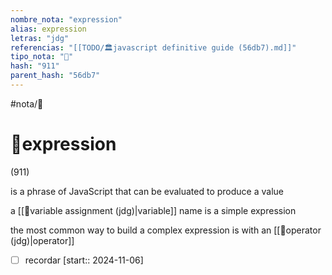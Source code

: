 ```yaml
---
nombre_nota: "expression"
alias: expression
letras: "jdg"
referencias: "[[TODO/🏛️javascript definitive guide (56db7).md]]"
tipo_nota: "📑"
hash: "911"
parent_hash: "56db7"
---
```


#nota/📑

# 📑expression
<div class="hash">(911)</div>

 is a phrase of JavaScript that can be evaluated to produce a value

a [[📑variable assignment (jdg)|variable]] name is a simple expression


the most common way to build a complex expression is with an [[📑operator (jdg)|operator]]

- [ ] recordar  [start:: 2024-11-06]
